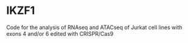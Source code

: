 # IKZF1
Code for the analysis of RNAseq and ATACseq of Jurkat cell lines with exons 4 and/or 6 edited with CRISPR/Cas9
